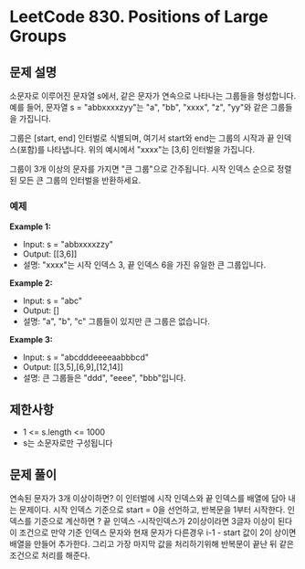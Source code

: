 # LeetCode 830. Positions of Large Groups

## 문제 설명

소문자로 이루어진 문자열 s에서, 같은 문자가 연속으로 나타나는 그룹들을 형성합니다. 예를 들어, 문자열 s = "abbxxxxzyy"는 "a", "bb", "xxxx", "z", "yy"와 같은 그룹들을 가집니다.

그룹은 [start, end] 인터벌로 식별되며, 여기서 start와 end는 그룹의 시작과 끝 인덱스(포함)를 나타냅니다. 위의 예시에서 "xxxx"는 [3,6] 인터벌을 가집니다.

그룹이 3개 이상의 문자를 가지면 "큰 그룹"으로 간주됩니다. 시작 인덱스 순으로 정렬된 모든 큰 그룹의 인터벌을 반환하세요.

### 예제

**Example 1:**

- Input: s = "abbxxxxzzy"
- Output: [[3,6]]
- 설명: "xxxx"는 시작 인덱스 3, 끝 인덱스 6을 가진 유일한 큰 그룹입니다.

**Example 2:**

- Input: s = "abc"
- Output: []
- 설명: "a", "b", "c" 그룹들이 있지만 큰 그룹은 없습니다.

**Example 3:**

- Input: s = "abcdddeeeeaabbbcd"
- Output: [[3,5],[6,9],[12,14]]
- 설명: 큰 그룹들은 "ddd", "eeee", "bbb"입니다.

## 제한사항

- 1 <= s.length <= 1000
- s는 소문자로만 구성됩니다

## 문제 풀이

연속된 문자가 3개 이상이하면? 이 인터벌에 시작 인덱스와 끝 인덱스를 배열에 담아 내는 문제이다.
시작 인덱스 기준으로 start = 0을 선언하고, 반복문을 1부터 시작한다. 인덱스를 기준으로 계산하면 ? 끝 인덱스 -시작인덱스가 2이상이라면 3글자 이상이 된다 이 조건으로 만약 기준 인덱스 문자와 현재 문자가 다른경우 i-1 - start 값이 2이 상이면 배열을 만들어 추가한다. 그리고 가장 마지막 값을 처리하기위해 반복문이 끝난 뒤 같은 조건으로 처리를 해준다.
